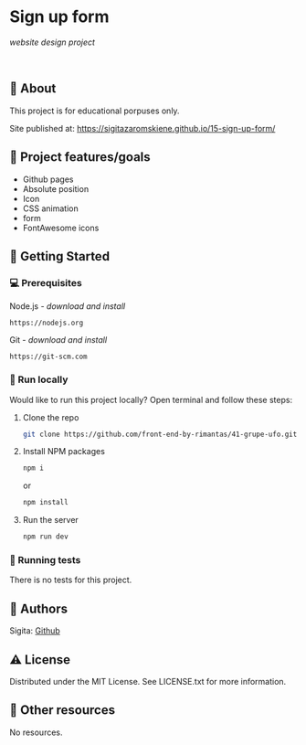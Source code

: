 # Sign up form

_website design project_

<br>

## 🌟 About

This project is for educational porpuses only.

Site published at: https://sigitazaromskiene.github.io/15-sign-up-form/

## 🎯 Project features/goals

- Github pages
- Absolute position
- Icon
- CSS animation
- form
- FontAwesome icons

## 🧰 Getting Started

### 💻 Prerequisites

Node.js - _download and install_

```
https://nodejs.org
```

Git - _download and install_

```
https://git-scm.com
```

### 🏃 Run locally

Would like to run this project locally? Open terminal and follow these steps:

1. Clone the repo
   ```sh
   git clone https://github.com/front-end-by-rimantas/41-grupe-ufo.git
   ```
2. Install NPM packages
   ```sh
   npm i
   ```
   or
   ```sh
   npm install
   ```
3. Run the server
   ```sh
   npm run dev
   ```

### 🧪 Running tests

There is no tests for this project.

## 🎅 Authors

Sigita: [Github](https://github.com/SigitaZaromskiene)

## ⚠️ License

Distributed under the MIT License. See LICENSE.txt for more information.

## 🔗 Other resources

No resources.
